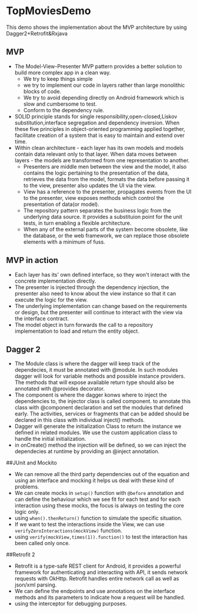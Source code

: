 # TopMoviesDemo
This demo shows the implementation about the MVP architecture by using Dagger2+Retrofit&amp;Rxjava

## MVP

- The Model-View-Presenter MVP pattern provides a better solution to build more complex app in a clean way. 
	- 	We try to keep things simple
	- 	we try to implement our code in layers rather than large monolithic blocks of code. 
	- 	We try to avoid depending directly on Android framework which is slow and cumbersome to test. 
	- 	Conform to the dependency rule.
- SOLID principle stands for single responsibility,open-closed,Liskov substitution,interface segregation and dependency inversion. When these five principles in object-oriented programming applied together, facilitate creation of a system that is easy to maintain and extend over time.
- Within clean architecture - each layer has its own models and models contain data relevant only to that layer. When data moves between layers - the models are transformed from one representation to another.
	- Presenters are middle men between the view and the model, it also contains the logic pertaining to the presentation of the data, retrieves the data from the model, formats the data before passing it to the view, presenter also updates the UI via the view.
	- View has a reference to the presenter, propagates events from the UI to the presenter, view exposes methods which control the presentation of data(or model).
	- The repository pattern separates the business logic from the underlying data source. It provides a substituion point for the unit tests, in turn enabling a flexible architecture.
	- When any of the external parts of the system become obsolete, like the database, or the web framework, we can replace those obsolete elements with a minimum of fuss.

## MVP in action
- Each layer has its' own defined interface, so they won't interact with the concrete implementation directly. 
- The presenter is injected through the dependency injection, the presenter also need to know about the view instance so that it can execute the logic for the view.
- The underlying implementation can change based on the requirements or design, but the presenter will continue to interact with the view via the interface contract.
- The model object in turn forwards the call to a repository implementation to load and return the entity object.

## Dagger 2
- The Module class is where the dagger will keep track of the dependecies, it must be annotated with @module. In such modules dagger will look for variable methods and possible instance providers. The methods that will expose available return type should also be annotated with @provides decorator.
- The component is where the dagger konws where to inject the dependencies to, the injector class is called component. to annotate this class with @component declaration and set the modules that defined early. The activities, services or fragments that can be added should be declared in this class with individual inject() methods.
- Dagger will generate the initialization Class to return the instance we defined in related modules. We use the custom application class to handle the initial initialization.
- in onCreate() method the injection will be defined, so we can inject the dependecies at runtime by providing an @inject annotation.

##JUnit and Mockito
- We can remove all the third party dependencies out of the equation and using an interface and mocking it helps us deal with these kind of problems.
- We can create mocks in `setup()` function with `@before` annotation and can define the behaviour which we see fit for each test and for each interaction using these mocks, the focus is always on testing the core logic only.
- using `when().thenReturn()` function to simulate the specific situation.
- If we want to test the interactions inside the View, we can use `verifyZeroInteractions(mockView)` function.
- using `verify(mockView,times(1)).function()` to test the interaction has been called only once.

##Retrofit 2
- Retrofit is a type-safe REST client for Android, it provides a powerful framework for authenticating and interacting with API, it sends network requests with OkHttp. Retrofit handles entire network call as well as json/xml parsing.
- We can define the endpoints and use annotations on the interface methods and its parameters to indicate how a request will be handled.
- using the interceptor for debugging purposes.
